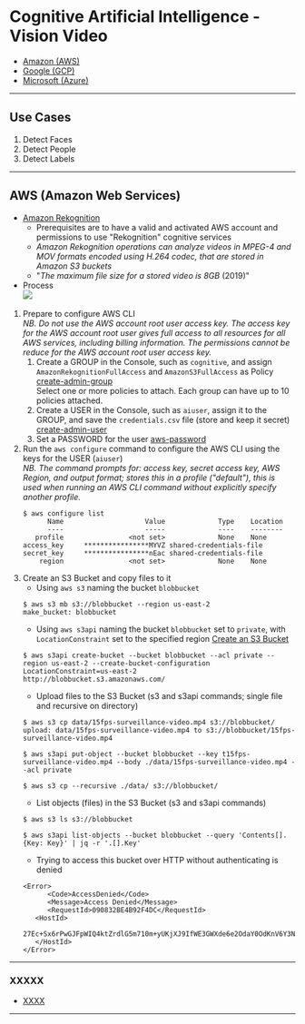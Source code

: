 # Cognitive Artificial Intelligence - Vision Video


* [Amazon (AWS)](https://aws.amazon.com/machine-learning/)
* [Google (GCP)](https://cloud.google.com/products/ai/)
* [Microsoft (Azure)](https://azure.microsoft.com/services/cognitive-services/)

***

## Use Cases
1. Detect Faces
1. Detect People
1. Detect Labels

***

## AWS (Amazon Web Services)

* [Amazon Rekognition](https://docs.aws.amazon.com/en_pv/rekognition/latest/dg/what-is.html)
   * Prerequisites are to have a valid and activated AWS account and permissions to use "Rekognition" cognitive services
   * <i>Amazon Rekognition operations can analyze videos in MPEG-4 and MOV formats encoded using H.264 codec, that are stored in Amazon S3 buckets</i>
   * "<i>The maximum file size for a stored video is 8GB</i> (2019)"
* Process
<br><img src="https://docs.aws.amazon.com/en_pv/rekognition/latest/dg/images/VideoRekognition.png" /><br>

1. Prepare to configure AWS CLI
   <br><i>NB. Do not use the AWS account root user access key. The access key for the AWS account root user gives full access to all resources for all AWS services, including billing information. The permissions cannot be reduce for the AWS account root user access key.</i>
   1. Create a GROUP in the Console, such as `cognitive`, and assign `AmazonRekognitionFullAccess` and `AmazonS3FullAccess` as Policy [create-admin-group](https://docs.aws.amazon.com/IAM/latest/UserGuide/getting-started_create-admin-group.html)
   <br>Select one or more policies to attach. Each group can have up to 10 policies attached.
   1. Create a USER in the Console, such as `aiuser`, assign it to the GROUP, and save the `credentials.csv` file (store and keep it secret) [create-admin-user](https://docs.aws.amazon.com/IAM/latest/UserGuide/getting-started_create-admin-group.html)
   1. Set a PASSWORD for the user [aws-password](https://docs.aws.amazon.com/IAM/latest/UserGuide/id_credentials_passwords_admin-change-user.html)
1. Run the `aws configure` command to configure the AWS CLI using the keys for the USER (`aiuser`)
   <br><i>NB. The command prompts for: access key, secret access key, AWS Region, and output format; stores this in a profile ("default"), this is used when running  an AWS CLI command without explicitly specify another profile.</i>
   ```
   $ aws configure list
         Name                    Value             Type    Location
         ----                    -----             ----    --------
      profile                <not set>             None    None
   access_key     ****************MYVZ shared-credentials-file    
   secret_key     ****************nEac shared-credentials-file    
       region                <not set>             None    None
   ```
1. Create an S3 Bucket and copy files to it
   * Using `aws s3` naming the bucket `blobbucket`
   ```
   $ aws s3 mb s3://blobbucket --region us-east-2 
   make_bucket: blobbucket
   ```
   * Using `aws s3api` naming the bucket `blobbucket` set to `private`, with `LocationConstraint` set to the specified region
   [Create an S3 Bucket](https://docs.aws.amazon.com/cli/latest/reference/s3/mb.html)
   ```
   $ aws s3api create-bucket --bucket blobbucket --acl private --region us-east-2 --create-bucket-configuration LocationConstraint=us-east-2
   http://blobbucket.s3.amazonaws.com/
   ```
   * Upload files to the S3 Bucket (s3 and s3api commands; single file and recursive on directory)
   ```
   $ aws s3 cp data/15fps-surveillance-video.mp4 s3://blobbucket/
   upload: data/15fps-surveillance-video.mp4 to s3://blobbucket/15fps-surveillance-video.mp4
   
   $ aws s3api put-object --bucket blobbucket --key t15fps-surveillance-video.mp4 --body ./data/15fps-surveillance-video.mp4 --acl private

   $ aws s3 cp --recursive ./data/ s3://blobbucket/
   ```
   * List objects (files) in the S3 Bucket  (s3 and s3api commands)
   ```
   $ aws s3 ls s3://blobbucket

   $ aws s3api list-objects --bucket blobbucket --query 'Contents[].{Key: Key}' | jq -r '.[].Key'
   ```
   * Trying to access this bucket over HTTP without authenticating is denied
   ```
   <Error>
         <Code>AccessDenied</Code>
         <Message>Access Denied</Message>
         <RequestId>090832BE4B92F4DC</RequestId>
      <HostId>
         27Ec+Sx6rPwGJFpWIQ4ktZrdlG5m710m+yUKjXJ9IfWE3GWXde6e2OdaY0OdKnV6Y3NEUSOI4iw=
      </HostId>
   </Error>
   ```
***

### XXXXX
* [XXXX](XXXX)
***

